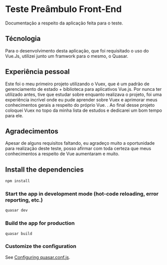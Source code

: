 # Teste Preâmbulo Front-End

Documentação a respeito da aplicação feita para o teste.



## Técnologia

Para o desenvolvimento desta aplicação, que foi requisitado o uso do Vue.Js, utilizei junto um framwork para o mesmo, o Quasar.



## Experiência pessoal

Este foi o meu primeiro projeto utilizando o Vuex, que é um padrão de gerenciamento de estado + biblioteca para aplicativos Vue.js. Por nunca ter utilizado antes, tive que estudar sobre enquanto realizava o projeto, foi uma experiência incrível onde eu pude aprender sobre Vuex e aprimorar meus conhecimentos gerais a respeito do próprio Vue. . Ao final desse projeto coloquei Vuex no topo da minha lista de estudos e dedicarei um bom tempo para ele.



## Agradecimentos

Apesar de alguns requisitos faltando, eu agradeço muito a oportunidade para realização deste teste, posso afirmar com toda certeza que meus conhecimentos a respeito de Vue aumentaram e muito. 





## Install the dependencies
```bash
npm install
```

### Start the app in development mode (hot-code reloading, error reporting, etc.)
```bash
quasar dev
```


### Build the app for production
```bash
quasar build
```

### Customize the configuration
See [Configuring quasar.conf.js](https://quasar.dev/quasar-cli/quasar-conf-js).
